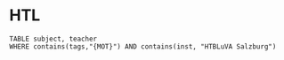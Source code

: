 # HTL

```dataview
TABLE subject, teacher
WHERE contains(tags,"{MOT}") AND contains(inst, "HTBLuVA Salzburg")
```